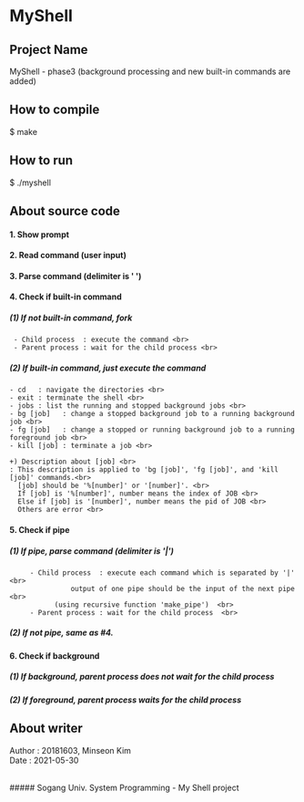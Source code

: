 # MyShell

## Project Name
  MyShell - phase3 (background processing and new built-in commands are added)

## How to compile
  $ make

## How to run
  $ ./myshell


## About source code
#### 1. Show prompt  
#### 2. Read command (user input) 
#### 3. Parse command (delimiter is ' ')  
#### 4. Check if built-in command
##### (1) If not built-in command, fork
	 - Child process  : execute the command <br>
	 - Parent process : wait for the child process <br>
##### (2) If built-in command, just execute the command
	- cd   : navigate the directories <br>
	- exit : terminate the shell <br>
	- jobs : list the running and stopped background jobs <br>
	- bg [job]   : change a stopped background job to a running background job <br>
	- fg [job]   : change a stopped or running background job to a running foreground job <br>
	- kill [job] : terminate a job <br>
	
	+) Description about [job] <br>
	: This description is applied to 'bg [job]', 'fg [job]', and 'kill [job]' commands.<br>
	  [job] should be '%[number]' or '[number]'. <br>
	  If [job] is '%[number]', number means the index of JOB <br>
	  Else if [job] is '[number]', number means the pid of JOB <br>
	  Others are error <br>

#### 5. Check if pipe 
##### (1) If pipe, parse command (delimiter is '|') <br>
         - Child process  : execute each command which is separated by '|'  <br>
		           output of one pipe should be the input of the next pipe <br> 
			   (using recursive function 'make_pipe')  <br>
         - Parent process : wait for the child process  <br>
##### (2) If not pipe, same as #4.  <br>

#### 6. Check if background 
##### (1) If background, parent process does not wait for the child process
##### (2) If foreground, parent process waits for the child process  <br>


## About writer
  Author : 20181603, Minseon Kim  <br>
  Date   : 2021-05-30  <br>

 <br>
##### Sogang Univ. System Programming - My Shell project
